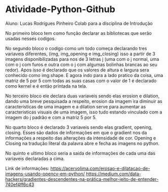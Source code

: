 # Atividade-Python-Github
Aluno: Lucas Rodrigues Pinheiro                    Colab para a disciplina de Introdução

No primeiro bloco tem como função declarar as bibliotecas que serão usadas nesses codigos.

No segundo bloco o codigo como um todo começa declarando tres variaveis diferentes, (img, img_opening e img_closing) isso a partir de 3 imagens disponibilizadas para nos de 3 letras j (uma com o j normal, uma com o j com furos e outra com o j com algumas bolinhas brancas ao seu redor). Apos isso é declarado que os valores de altura e largura sera conhecido como img.shape. E agora indo para a lado pratico da coisa, uma matriz de 5 por 5 com todas as suas casas com o valor de 1 é declarado como kernel e é então printada na tela. 

No terceiro bloco ele declara duas variaveis sendo elas erosion e dilation, dando uma breve pesquisada a respeito, erosion da imagem ira diminuir as caracteristicas de uma imagem e a dilation serve para aumentar as caracteristicas visuais de uma imagem, isso tudo estando vinculado com a imagem do j padrão e com a matriz 5 por 5.

No quarto bloco é declarado 3 variaveis sendo elas gradient, opening, closing. Esses são dados de informações em que o gradient nos da informações a respeito das alterações da intensidade de cor. Opening e Closing na tradução literal da palavra abre e fecha as imagens no python. 

No quinto e ultimo bloco seria a saida de informações de cada uma das variaveis declaradas a cima.

Link de informações: https://acervolima.com/erosao-e-dilatacao-de-imagens-usando-opencv-em-python/
                     https://medium.com/data-hackers/gradientes-descendentes-na-prática-melhor-jeito-de-entender-740ef4ff6c43

                     

